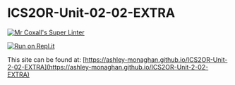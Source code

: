 # ICS2OR-Unit-02-02-EXTRA

[![Mr Coxall's Super Linter](https://github.com/ashley-monaghan/ICS2OR-Unit-2-02-EXTRA/workflows/Mr%20Coxall's%20Super%20Linter/badge.svg)](https://github.com/ashley-monaghan/ICS2OR-Unit-2-02-EXTRA/actions/)

[![Run on Repl.it](https://repl.it/badge/github/ashley-monaghan/ICS2OR-Unit-2-02-EXTRA)](https://repl.it/github/ashley-monaghan/ICS2OR-Unit-2-02-EXTRA)

This site can be found at: [https://ashley-monaghan.github.io/ICS2OR-Unit-2-02-EXTRA](https://ashley-monaghan.github.io/ICS2OR-Unit-2-02-EXTRA)

